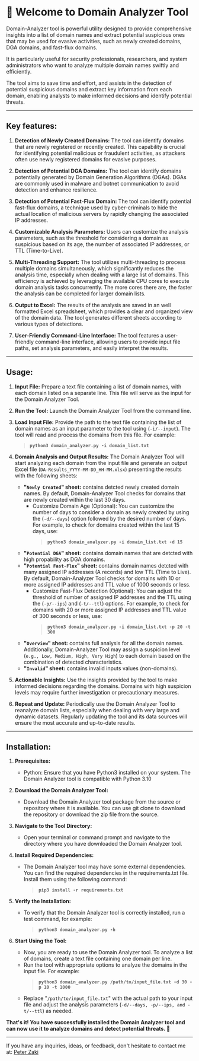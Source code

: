 # 👋 Welcome to Domain Analyzer Tool

Domain-Analyzer tool is powerful utility designed to provide comprehensive insights into a list of domain names and extract potential suspicious ones that may be used for evasive activities, such as newly created domains, DGA domains, and fast-flux domains.

It is particularly useful for security professionals, researchers, and system administrators who want to analyze multiple domain names swiftly and efficiently.

The tool aims to save time and effort, and assists in the detection of potential suspicious domains and extract key information from each domain, enabling analysts to make informed decisions and identify potential threats.

****
## Key features:

1. **Detection of Newly Created Domains:** The tool can identify domains that are newly registered or recently created. This capability is crucial for identifying potential malicious or fraudulent activities, as attackers often use newly registered domains for evasive purposes.

2. **Detection of Potential DGA Domains:** The tool can identify domains potentially generated by Domain Generation Algorithms (DGAs). DGAs are commonly used in malware and botnet communication to avoid detection and enhance resilience.

3. **Detection of Potential Fast-Flux Domain:** The tool can identify potential fast-flux domains, a technique used by cyber-criminals to hide the actual location of malicious servers by rapidly changing the associated IP addresses.

5. **Customizable Analysis Parameters:** Users can customize the analysis parameters, such as the threshold for considering a domain as suspicious based on its age, the number of associated IP addresses, or TTL (Time-to-Live).

6. **Multi-Threading Support:** The tool utilizes multi-threading to process multiple domains simultaneously, which significantly reduces the analysis time, especially when dealing with a large list of domains. This efficiency is achieved by leveraging the available CPU cores to execute domain analysis tasks concurrently. The more cores there are, the faster the analysis can be completed for larger domain lists.

7. **Output to Excel:** The results of the analysis are saved in an well formatted Excel spreadsheet, which provides a clear and organized view of the domain data. The tool generates different sheets according to various types of detections.

8. **User-Friendly Command-Line Interface:** The tool features a user-friendly command-line interface, allowing users to provide input file paths, set analysis parameters, and easily interpret the results.

****
## Usage:

1. **Input File:** Prepare a text file containing a list of domain names, with each domain listed on a separate line. This file will serve as the input for the Domain Analyzer Tool.

2. **Run the Tool:** Launch the Domain Analyzer Tool from the command line.

3. **Load Input File:** Provide the path to the text file containing the list of domain names as an input parameter to the tool using (`-i/--input`). The tool will read and process the domains from this file. For example:
     > **`python3 domain_analyzer.py -i domain_list.txt`**

5. **Domain Analysis and Output Results:** The Domain Analyzer Tool will start analyzing each domain from the input file and generate an output Excel file (`DA-Results_YYYY-MM-DD_HH-MM.xlsx`) presenting the results with the following sheets:
   * **"`Newly Created`" sheet:** contains detcted newly created domain names. By default, Domain-Analyzer Tool checks for domains that are newly created within the last 30 days.
     * Customize Domain Age (Optional): You can customize the number of days to consider a domain as newly created by using the (`-d/--days`) option followed by the desired number of days. For example, to check for domains created within the last 15 days, use:
       > **`python3 domain_analyzer.py -i domain_list.txt -d 15`**
   * **"`Potential DGA`" sheet:** contains domain names that are detcted with high propability as DGA domains.
   * **"`Potential Fast-Flux`" sheet:** contains domain names detcted with many assigned IP addresses (A records) and low TTL (Time to Live). By default, Domain-Analyzer Tool checks for domains with 10 or more assigned IP addresses and TTL value of 1000 seconds or less.
     * Customize Fast-Flux Detection (Optional): You can adjust the threshold of number of assigned IP addresses and the TTL using the (`-p/--ips`) and (`-t/--ttl`) options. For example, to check for domains with 20 or more assigned IP addresses and TTL value of 300 seconds or less, use:
       > **`python3 domain_analyzer.py -i domain_list.txt -p 20 -t 300`**
   * **"`Overview`" sheet:** contains full analysis for all the domain names. Additionally, Domain-Analyzer Tool may assign a suspicion level (`e.g., Low, Medium, High, Very High`) to each domain based on the combination of detected characteristics.
   * **"`Invalid`" sheet:** contains invalid inputs values (non-domains).

6. **Actionable Insights:** Use the insights provided by the tool to make informed decisions regarding the domains. Domains with high suspicion levels may require further investigation or precautionary measures.

7. **Repeat and Update:** Periodically use the Domain Analyzer Tool to reanalyze domain lists, especially when dealing with very large and dynamic datasets. Regularly updating the tool and its data sources will ensure the most accurate and up-to-date results.

****
## Installation:

1. **Prerequisites:**
   * Python: Ensure that you have Python3 installed on your system. The Domain Analyzer tool is compatible with Python 3.10

2. **Download the Domain Analyzer Tool:**
   * Download the Domain Analyzer tool package from the source or repository where it is available. You can use git clone to download the repository or download the zip file from the source.

3. **Navigate to the Tool Directory:**
   * Open your terminal or command prompt and navigate to the directory where you have downloaded the Domain Analyzer tool.
  
4. **Install Required Dependencies:**
   * The Domain Analyzer tool may have some external dependencies. You can find the required dependencies in the requirements.txt file. Install them using the following command:
     > **`pip3 install -r requirements.txt`**

5. **Verify the Installation:**
   * To verify that the Domain Analyzer tool is correctly installed, run a test command, for example:
     > **`python3 domain_analyzer.py -h`**

6. **Start Using the Tool:**
   * Now, you are ready to use the Domain Analyzer tool. To analyze a list of domains, create a text file containing one domain per line.
   * Run the tool with appropriate options to analyze the domains in the input file. For example:
     > **`python3 domain_analyzer.py /path/to/input_file.txt -d 30 -p 10 -t 1000`**
   * Replace "`/path/to/input_file.txt`" with the actual path to your input file and adjust the analysis parameters (`-d/--days, -p/--ips, and -t/--ttl`) as needed.

**That's it! You have successfully installed the Domain Analyzer tool and can now use it to analyze domains and detect potential threats. 💪**

****

If you have any inquiries, ideas, or feedback, don't hesitate to contact me at: [Peter Zaki](linkedin.com/in/peterzaki)



